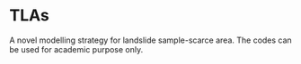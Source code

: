 # TLAs
A novel modelling strategy for landslide sample-scarce area. The codes can be used for academic purpose only.
